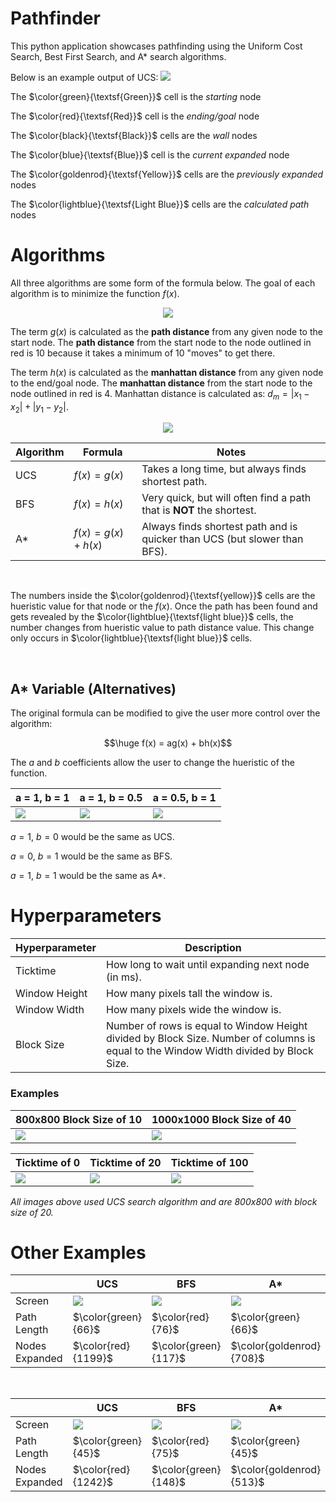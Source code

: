 # Pathfinder
This python application showcases pathfinding using the Uniform Cost Search, Best First Search, and A* search algorithms.

Below is an example output of UCS:
![](/images/default.gif)

The $\color{green}{\textsf{Green}}$ cell is the *starting* node

The $\color{red}{\textsf{Red}}$ cell is the *ending/goal* node

The $\color{black}{\textsf{Black}}$ cells are the *wall* nodes

The $\color{blue}{\textsf{Blue}}$ cell is the *current expanded* node

The $\color{goldenrod}{\textsf{Yellow}}$ cells are the *previously expanded* nodes

The $\color{lightblue}{\textsf{Light Blue}}$ cells are the *calculated path* nodes


# Algorithms
All three algorithms are some form of the formula below. The goal of each algorithm is to minimize the function $f(x)$.

<p align="center">
<img src=./images/formula.png/>
</p>


The term $g(x)$ is calculated as the **path distance** from any given node to the start node. The **path distance** from the start node to the node outlined in red is 10 because it takes a minimum of 10 "moves" to get there.

The term $h(x)$ is calculated as the **manhattan distance** from any given node to the end/goal node. The **manhattan distance** from the start node to the node outlined in red is 4. Manhattan distance is calculated as: $d_m = |x_1-x_2| + |y_1-y_2|$.

<p align="center">
<img src=./images/distance.png/>
</p>

<p align="center">

|Algorithm|Formula|Notes|
|------|------|------|
|UCS|$f(x) = g(x)$|Takes a long time, but always finds shortest path.|
|BFS|$f(x) = h(x)$|Very quick, but will often find a path that is **NOT** the shortest.|
|A*|$f(x) = g(x) + h(x)$|Always finds shortest path and is quicker than UCS (but slower than BFS).|

</p>

<br/>

The numbers inside the $\color{goldenrod}{\textsf{yellow}}$ cells are the hueristic value for that node or the $f(x)$. Once the path has been found and gets revealed by the $\color{lightblue}{\textsf{light blue}}$ cells, the number changes from hueristic value to path distance value. This change only occurs in $\color{lightblue}{\textsf{light blue}}$ cells.


<br/>

## A* Variable (Alternatives)
The original formula can be modified to give the user more control over the algorithm:

$$\huge f(x) = ag(x) + bh(x)$$

The $a$ and $b$ coefficients allow the user to change the hueristic of the function.


<p align="center">

|a = 1, b = 1|a = 1, b = 0.5|a = 0.5, b = 1
|------|------|------|
|![](/images/astar11.png)|![](/images/astar105.png)|![](/images/astar051.png)|

</p>

$a = 1,\ b = 0$ would be the same as UCS.

$a = 0,\ b = 1$ would be the same as BFS.

$a = 1,\ b = 1$ would be the same as A*.

# Hyperparameters

<p align="center">

|Hyperparameter|Description|
|--|--|
|Ticktime|How long to wait until expanding next node (in ms).|
|Window Height|How many pixels tall the window is.|
|Window Width|How many pixels wide the window is.|
|Block Size|Number of rows is equal to Window Height divided by Block Size. Number of columns is equal to the Window Width divided by Block Size. |

</p>

### Examples
<p align="center">

|800x800 Block Size of 10|1000x1000 Block Size of 40|
|--|--|
|![](/images/800x800cs10.png)|![](/images/1000x1000cs40.png)|

|Ticktime of 0|Ticktime of 20|Ticktime of 100|
|--|--|--|
|![](/images/tickrate0.gif)|![](/images/default.gif)|![](/images/tickrate100.gif)|

</p>

*All images above used UCS search algorithm and are 800x800 with block size of 20.*

# Other Examples

||UCS|BFS|A*|
|--|--|--|--|
|Screen|![](/images/ucs1.gif)|![](/images/bfs1.gif)|![](/images/astar1.gif)|
|Path Length|$\color{green}{66}$|$\color{red}{76}$|$\color{green}{66}$|
|Nodes Expanded|$\color{red}{1199}$|$\color{green}{117}$|$\color{goldenrod}{708}$|

</br>

||UCS|BFS|A*|
|--|--|--|--|
|Screen|![](/images/ucs2.gif)|![](/images/bfs2.gif)|![](/images/astar2.gif)|
|Path Length|$\color{green}{45}$|$\color{red}{75}$|$\color{green}{45}$|
|Nodes Expanded|$\color{red}{1242}$|$\color{green}{148}$|$\color{goldenrod}{513}$|

